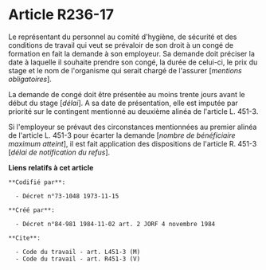 # Article R236-17

Le représentant du personnel au comité d'hygiène, de sécurité et des conditions de travail qui veut se prévaloir de son droit
à un congé de formation en fait la demande à son employeur. Sa demande doit préciser la date à laquelle il souhaite prendre
son congé, la durée de celui-ci, le prix du stage et le nom de l'organisme qui serait chargé de l'assurer [*mentions
obligatoires*]. 

La demande de congé doit être présentée au moins trente jours avant le début du stage [*délai*]. A sa date de présentation,
elle est imputée par priorité sur le contingent mentionné au deuxième alinéa de l'article L. 451-3. 

Si l'employeur se prévaut des circonstances mentionnées au premier alinéa de l'article L. 451-3 pour écarter la demande
[*nombre de bénéficiaire maximum atteint*], il est fait application des dispositions de l'article R. 451-3 [*délai de
notification du refus*].

**Liens relatifs à cet article**

	**Codifié par**:

	  - Décret n°73-1048 1973-11-15

	**Créé par**:

	  - Décret n°84-981 1984-11-02 art. 2 JORF 4 novembre 1984

	**Cite**:

	  - Code du travail - art. L451-3 (M)
	  - Code du travail - art. R451-3 (V)
